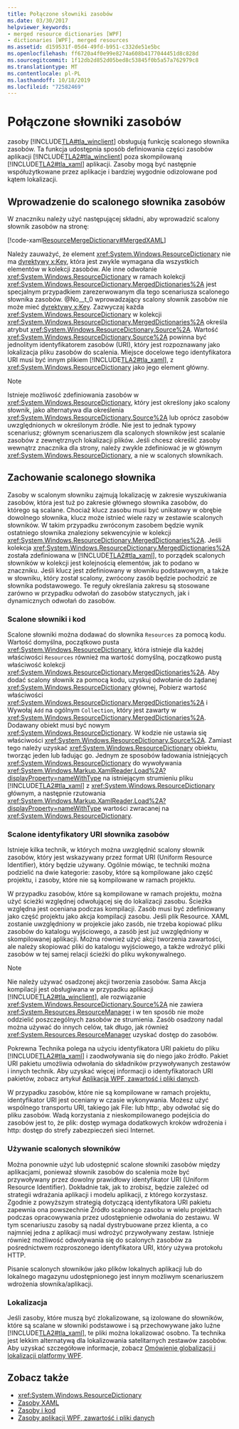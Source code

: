 ```yaml
---
title: Połączone słowniki zasobów
ms.date: 03/30/2017
helpviewer_keywords:
- merged resource dictionaries [WPF]
- dictionaries [WPF], merged resources
ms.assetid: d159531f-05d4-49fd-b951-c332de51e5bc
ms.openlocfilehash: ff6720a4f0e99e8274a608b4177044451d8c828d
ms.sourcegitcommit: 1f12db2d852d05bed8c53845f0b5a57a762979c8
ms.translationtype: MT
ms.contentlocale: pl-PL
ms.lasthandoff: 10/18/2019
ms.locfileid: "72582469"
---
```

# <a name="merged-resource-dictionaries"></a>Połączone słowniki zasobów
zasoby [!INCLUDE[TLA#tla_winclient](../../../../includes/tlasharptla-winclient-md.md)] obsługują funkcję scalonego słownika zasobów. Ta funkcja udostępnia sposób definiowania części zasobów aplikacji [!INCLUDE[TLA2#tla_winclient](../../../../includes/tla2sharptla-winclient-md.md)] poza skompilowaną [!INCLUDE[TLA2#tla_xaml](../../../../includes/tla2sharptla-xaml-md.md)] aplikacji. Zasoby mogą być następnie współużytkowane przez aplikacje i bardziej wygodnie odizolowane pod kątem lokalizacji.  
  
## <a name="introducing-a-merged-resource-dictionary"></a>Wprowadzenie do scalonego słownika zasobów  
 W znaczniku należy użyć następującej składni, aby wprowadzić scalony słownik zasobów na stronę:  
  
 [!code-xaml[ResourceMergeDictionary#MergedXAML](~/samples/snippets/csharp/VS_Snippets_Wpf/ResourceMergeDictionary/CS/default.xaml#mergedxaml)]  
  
 Należy zauważyć, że element <xref:System.Windows.ResourceDictionary> nie ma [dyrektywy x:Key](../../xaml-services/x-key-directive.md), która jest zwykle wymagana dla wszystkich elementów w kolekcji zasobów. Ale inne odwołanie <xref:System.Windows.ResourceDictionary> w ramach kolekcji <xref:System.Windows.ResourceDictionary.MergedDictionaries%2A> jest specjalnym przypadkiem zarezerwowanym dla tego scenariusza scalonego słownika zasobów. @No__t_0 wprowadzający scalony słownik zasobów nie może mieć [dyrektywy x:Key](../../xaml-services/x-key-directive.md). Zazwyczaj każda <xref:System.Windows.ResourceDictionary> w kolekcji <xref:System.Windows.ResourceDictionary.MergedDictionaries%2A> określa atrybut <xref:System.Windows.ResourceDictionary.Source%2A>. Wartość <xref:System.Windows.ResourceDictionary.Source%2A> powinna być jednolitym identyfikatorem zasobów (URI), który jest rozpoznawany jako lokalizacja pliku zasobów do scalenia. Miejsce docelowe tego identyfikatora URI musi być innym plikiem [!INCLUDE[TLA2#tla_xaml](../../../../includes/tla2sharptla-xaml-md.md)], z <xref:System.Windows.ResourceDictionary> jako jego element główny.  
  
> [!NOTE]
> Istnieje możliwość zdefiniowania zasobów w <xref:System.Windows.ResourceDictionary>, który jest określony jako scalony słownik, jako alternatywa dla określenia <xref:System.Windows.ResourceDictionary.Source%2A> lub oprócz zasobów uwzględnionych w określonym źródle. Nie jest to jednak typowy scenariusz; głównym scenariuszem dla scalonych słowników jest scalanie zasobów z zewnętrznych lokalizacji plików. Jeśli chcesz określić zasoby wewnątrz znacznika dla strony, należy zwykle zdefiniować je w głównym <xref:System.Windows.ResourceDictionary>, a nie w scalonych słownikach.  
  
## <a name="merged-dictionary-behavior"></a>Zachowanie scalonego słownika  
 Zasoby w scalonym słowniku zajmują lokalizację w zakresie wyszukiwania zasobów, która jest tuż po zakresie głównego słownika zasobów, do którego są scalane. Chociaż klucz zasobu musi być unikatowy w obrębie dowolnego słownika, klucz może istnieć wiele razy w zestawie scalonych słowników. W takim przypadku zwróconym zasobem będzie wynik ostatniego słownika znaleziony sekwencyjnie w kolekcji <xref:System.Windows.ResourceDictionary.MergedDictionaries%2A>. Jeśli kolekcja <xref:System.Windows.ResourceDictionary.MergedDictionaries%2A> została zdefiniowana w [!INCLUDE[TLA2#tla_xaml](../../../../includes/tla2sharptla-xaml-md.md)], to porządek scalonych słowników w kolekcji jest kolejnością elementów, jak to podano w znaczniku. Jeśli klucz jest zdefiniowany w słowniku podstawowym, a także w słowniku, który został scalony, zwrócony zasób będzie pochodzić ze słownika podstawowego. Te reguły określania zakresu są stosowane zarówno w przypadku odwołań do zasobów statycznych, jak i dynamicznych odwołań do zasobów.  
  
### <a name="merged-dictionaries-and-code"></a>Scalone słowniki i kod  
 Scalone słowniki można dodawać do słownika `Resources` za pomocą kodu. Wartość domyślna, początkowo pusta <xref:System.Windows.ResourceDictionary>, która istnieje dla każdej właściwości `Resources` również ma wartość domyślną, początkowo pustą właściwość kolekcji <xref:System.Windows.ResourceDictionary.MergedDictionaries%2A>. Aby dodać scalony słownik za pomocą kodu, uzyskuj odwołanie do żądanej <xref:System.Windows.ResourceDictionary> głównej, Pobierz wartość właściwości <xref:System.Windows.ResourceDictionary.MergedDictionaries%2A> i Wywołaj `Add` na ogólnym `Collection`, który jest zawarty w <xref:System.Windows.ResourceDictionary.MergedDictionaries%2A>. Dodawany obiekt musi być nowym <xref:System.Windows.ResourceDictionary>. W kodzie nie ustawia się właściwości <xref:System.Windows.ResourceDictionary.Source%2A>. Zamiast tego należy uzyskać <xref:System.Windows.ResourceDictionary> obiektu, tworząc jeden lub ładując go. Jednym ze sposobów ładowania istniejących <xref:System.Windows.ResourceDictionary> do wywoływania <xref:System.Windows.Markup.XamlReader.Load%2A?displayProperty=nameWithType> na istniejącym strumieniu pliku [!INCLUDE[TLA2#tla_xaml](../../../../includes/tla2sharptla-xaml-md.md)] z <xref:System.Windows.ResourceDictionary> głównym, a następnie rzutowania <xref:System.Windows.Markup.XamlReader.Load%2A?displayProperty=nameWithType> wartości zwracanej na <xref:System.Windows.ResourceDictionary>.  
  
### <a name="merged-resource-dictionary-uris"></a>Scalone identyfikatory URI słownika zasobów  
 Istnieje kilka technik, w których można uwzględnić scalony słownik zasobów, który jest wskazywany przez format URI (Uniform Resource Identifier), który będzie używany. Ogólnie mówiąc, te techniki można podzielić na dwie kategorie: zasoby, które są kompilowane jako część projektu, i zasoby, które nie są kompilowane w ramach projektu.  
  
 W przypadku zasobów, które są kompilowane w ramach projektu, można użyć ścieżki względnej odwołującej się do lokalizacji zasobu. Ścieżka względna jest oceniana podczas kompilacji. Zasób musi być zdefiniowany jako część projektu jako akcja kompilacji zasobu. Jeśli plik Resource. XAML zostanie uwzględniony w projekcie jako zasób, nie trzeba kopiować pliku zasobów do katalogu wyjściowego, a zasób jest już uwzględniony w skompilowanej aplikacji. Można również użyć akcji tworzenia zawartości, ale należy skopiować pliki do katalogu wyjściowego, a także wdrożyć pliki zasobów w tej samej relacji ścieżki do pliku wykonywalnego.  
  
> [!NOTE]
> Nie należy używać osadzonej akcji tworzenia zasobów. Sama Akcja kompilacji jest obsługiwana w przypadku aplikacji [!INCLUDE[TLA2#tla_winclient](../../../../includes/tla2sharptla-winclient-md.md)], ale rozwiązanie <xref:System.Windows.ResourceDictionary.Source%2A> nie zawiera <xref:System.Resources.ResourceManager> i w ten sposób nie może oddzielić poszczególnych zasobów ze strumienia. Zasób osadzony nadal można używać do innych celów, tak długo, jak również <xref:System.Resources.ResourceManager> uzyskać dostęp do zasobów.  
  
 Pokrewna Technika polega na użyciu identyfikatora URI pakietu do pliku [!INCLUDE[TLA2#tla_xaml](../../../../includes/tla2sharptla-xaml-md.md)] i zaodwoływania się do niego jako źródło. Pakiet URI pakietu umożliwia odwołania do składników przywoływanych zestawów i innych technik. Aby uzyskać więcej informacji o identyfikatorach URI pakietów, zobacz artykuł [Aplikacja WPF, zawartość i pliki danych](../app-development/wpf-application-resource-content-and-data-files.md).  
  
 W przypadku zasobów, które nie są kompilowane w ramach projektu, identyfikator URI jest oceniany w czasie wykonywania. Możesz użyć wspólnego transportu URI, takiego jak File: lub http:, aby odwołać się do pliku zasobów. Wadą korzystania z nieskompilowanego podejścia do zasobów jest to, że plik: dostęp wymaga dodatkowych kroków wdrożenia i http: dostęp do strefy zabezpieczeń sieci Internet.  
  
### <a name="reusing-merged-dictionaries"></a>Używanie scalonych słowników  
 Można ponownie użyć lub udostępnić scalone słowniki zasobów między aplikacjami, ponieważ słownik zasobów do scalenia może być przywoływany przez dowolny prawidłowy identyfikator URI (Uniform Resource Identifier). Dokładnie tak, jak to zrobisz, będzie zależeć od strategii wdrażania aplikacji i modelu aplikacji, z którego korzystasz. Zgodnie z powyższym strategią dotyczącą identyfikatora URI pakietu zapewnia ona powszechnie Źródło scalonego zasobu w wielu projektach podczas opracowywania przez udostępnienie odwołania do zestawu. W tym scenariuszu zasoby są nadal dystrybuowane przez klienta, a co najmniej jedna z aplikacji musi wdrożyć przywoływany zestaw. Istnieje również możliwość odwoływania się do scalonych zasobów za pośrednictwem rozproszonego identyfikatora URI, który używa protokołu HTTP.  
  
 Pisanie scalonych słowników jako plików lokalnych aplikacji lub do lokalnego magazynu udostępnionego jest innym możliwym scenariuszem wdrożenia słownika/aplikacji.  
  
### <a name="localization"></a>Lokalizacja  
 Jeśli zasoby, które muszą być zlokalizowane, są izolowane do słowników, które są scalane w słowniki podstawowe i są przechowywane jako luźne [!INCLUDE[TLA2#tla_xaml](../../../../includes/tla2sharptla-xaml-md.md)], te pliki można lokalizować osobno. Ta technika jest lekkim alternatywą dla lokalizowania satelitarnych zestawów zasobów. Aby uzyskać szczegółowe informacje, zobacz [Omówienie globalizacji i lokalizacji platformy WPF](wpf-globalization-and-localization-overview.md).  
  
## <a name="see-also"></a>Zobacz także

- <xref:System.Windows.ResourceDictionary>
- [Zasoby XAML](xaml-resources.md)
- [Zasoby i kod](resources-and-code.md)
- [Zasoby aplikacji WPF, zawartość i pliki danych](../app-development/wpf-application-resource-content-and-data-files.md)
